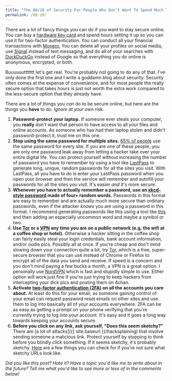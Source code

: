 ```yaml
---
title: "The 80/20 of Security For People Who Don't Want To Spend Much Time Thinking About Security"
permalink: /80-20/
---
```


There are a lot of fancy things you can do if you want to stay secure online. You can buy a [hardware key card](https://www.yubico.com/why-yubico/for-individuals/) and spend hours setting it up so you can use it for two-factor authentication. You can conduct all your financial transactions with [Monero.](https://www.wired.com/2017/01/monero-drug-dealers-cryptocurrency-choice-fire/) You can delete all your profiles on social media, use [Signal](https://signal.org/) instead of text messaging, and do all of your searches with [DuckDuckGo](https://duckduckgo.com/) instead of Google so that everything you do online is anonymous, encrypted, or both.

Buuuuuuttttttt let's get real. You're probably not going to do any of that. I've only done the first one and I write a goddamn blog about security. Security often comes at the expense of convenience, and for most people the really secure option that takes hours is just not worth the extra work compared to the less-secure option that they already have.

There are a lot of things you *can* do to be secure online, but here are the things you **have** to do. *Ignore at your own risk.*

1. **Password-protect your laptop.** If someone ever steals your computer, you **really** don't want that person to have access to all your files and online accounts. As someone who has had their laptop stolen and didn't password-protect it, trust me on this one.
1. **Stop using the same password for multiple sites.** [65% of people](https://www.entrepreneur.com/article/242208) use the same password for every site. If you are one of these people, you are only one password leak away from letting a hacker take over your entire digital life. You can protect yourself without increasing the number of password you have to remember by using a tool like [LastPass](https://www.lastpass.com/) to generate long, unique, random passwords for all the sites you visit. With LastPass, all you have to do is enter your LastPass password when you open your browser and then the service will remember and autofill your passwords for all the sites you visit. It's easier *and* it's more secure. 
1. **Whenever you have to actually remember a password, use an [xkcd-style password](https://xkcd.com/936/) made of four+ random words.** Passwords in this format are easy to remember and are actually much more secure than ordinary passwords, even if the attacker *knows* you are using a password in this format. I recommend generating passwords like this using a tool like [this](http://preshing.com/20110811/xkcd-password-generator/) and then adding an especially uncommon word and maybe a symbol or two.
1. **Use [Tor](https://www.torproject.org/projects/torbrowser.html.en) or a [VPN](https://lifehacker.com/5940565/why-you-should-start-using-a-vpn-and-how-to-choose-the-best-one-for-your-needs) any time you are on a public network (e.g. the wifi at a coffee shop or hotel).** Otherwise a hacker sitting in the coffee shop can fairly easily steal your login credentials, bank account information, and/or nudie pics. Possibly all at once. If you're cheap and don't mind slowing down your connection quite a bit, try [Tor,](https://www.torproject.org/projects/torbrowser.html.en) which is a free, super-secure browser that you can use instead of Chrome or Firefox to encrypt all of the data you send and receive. If speed is a concern and you don't mind paying a few bucks a month, a VPN is a great option. I personally use [NordVPN](https://nordvpn.com/) which is fast and stupidly simple to use. Either option will work just fine if you're just trying to keep hackers from intercepting your dick pics and posting them on 4chan.
1. **Activate [two-factor authentication (2FA)](https://www.cnet.com/how-to/how-and-why-to-use-two-factor-authentication/) on all the accounts you care about.** At least do this for your email, as someone gaining control of your email can request password reset emails on other sites and use them to log into basically all of your accounts everywhere. 2FA can be as easy as getting a prompt on your phone verifying that you're currently trying to log into your account. It's easy and it goes a long way towards keeping your accounts secure.
1. **Before you click on any link, ask yourself, "Does this seem sketchy?"** There are [a lot of attacks]({{ site.baseurl }}/hacksplaining) that involve sending someone a malicious link. Protect yourself by stopping to think before you blindly click something. If it seems sketchy, it's probably sketchy. [Here](https://www.lifewire.com/how-to-test-a-suspicious-link-without-clicking-it-2487171) are a few things you can check for if you're not sure what sketchy URLs look like.


*Did you like this post? Hate it? Have a topic you'd like me to write about in the future? Tell me what you'd like to see more or less of in the comments below!*
